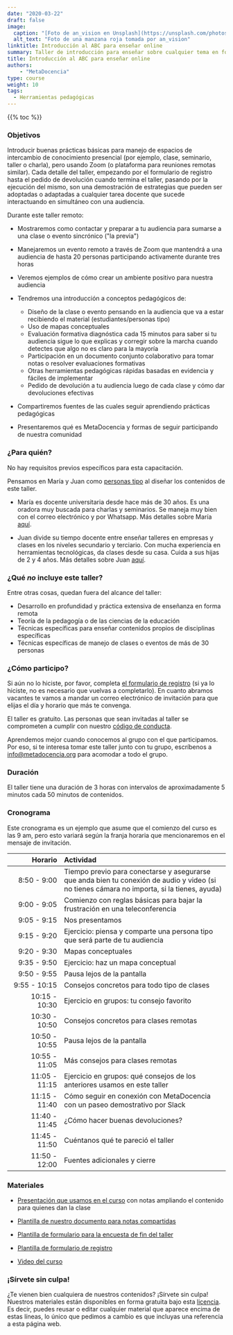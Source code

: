 ```yaml
---
date: "2020-03-22"
draft: false
image:
  caption: "[Foto de an_vision en Unsplash](https://unsplash.com/photos/gDPaDDy6_WE)"
  alt_text: "Foto de una manzana roja tomada por an_vision"
linktitle: Introducción al ABC para enseñar online
summary: Taller de introducción para enseñar sobre cualquier tema en forma remota 
title: Introducción al ABC para enseñar online
authors: 
    - "MetaDocencia"
type: course
weight: 10
tags:
  - Herramientas pedagógicas
---
```



{{% toc %}}

### Objetivos 

Introducir buenas prácticas básicas para manejo de espacios de intercambio de conocimiento presencial (por ejemplo, clase, seminario, taller o charla), pero usando Zoom (o plataforma para reuniones remotas similar). Cada detalle del taller, empezando por el formulario de registro hasta el pedido de devolución cuando termina el taller, pasando por la ejecución del mismo, son una demostración de estrategias que pueden ser adoptadas o adaptadas a cualquier tarea docente que sucede interactuando en simultáneo con una audiencia.

Durante este taller remoto:

* Mostraremos como contactar y preparar a tu audiencia para sumarse a una clase o evento sincrónico ("la previa")

* Manejaremos un evento remoto a través de Zoom que mantendrá a una audiencia de hasta 20 personas participando activamente durante tres horas

* Veremos ejemplos de cómo crear un ambiente positivo para nuestra audiencia

* Tendremos una introducción a conceptos pedagógicos de:  
  - Diseño de la clase o evento pensando en la audiencia que va a estar recibiendo el material (estudiantes/personas tipo)
  - Uso de mapas conceptuales
  - Evaluación formativa diagnóstica cada 15 minutos para saber si tu audiencia sigue lo que explicas y corregir sobre la marcha cuando detectes que algo no es claro para la mayoría  
  - Participación en un documento conjunto colaborativo para tomar notas o resolver evaluaciones formativas
  - Otras herramientas pedagógicas rápidas basadas en evidencia y fáciles de implementar
  - Pedido de devolución a tu audiencia luego de cada clase y cómo dar devoluciones efectivas

* Compartiremos fuentes de las cuales seguir aprendiendo prácticas pedagógicas

* Presentaremos qué es MetaDocencia y formas de seguir participando de nuestra comunidad

### ¿Para quién?

No hay requisitos previos específicos para esta capacitación. 

Pensamos en María y Juan como [personas tipo](/personas/) al diseñar los contenidos de este taller.

* María es docente universitaria desde hace más de 30 años. Es una oradora muy buscada para charlas y seminarios. Se maneja muy bien con el correo electrónico y por Whatsapp. Más detalles sobre María [aquí](/persona/maria).

* Juan divide su tiempo docente entre enseñar talleres en empresas y clases en los niveles secundario y terciario. Con mucha experiencia en herramientas tecnológicas, da clases desde su casa. Cuida a sus hijas de 2 y 4 años. Más detalles sobre Juan [aquí](/persona/juan).

### ¿Qué _no_ incluye este taller?

Entre otras cosas, quedan fuera del alcance del taller:

* Desarrollo en profundidad y práctica extensiva de enseñanza en forma remota
* Teoría de la pedagogía o de las ciencias de la educación
* Técnicas específicas para enseñar contenidos propios de disciplinas específicas
* Técnicas específicas de manejo de clases o eventos de más de 30 personas

### ¿Cómo participo? 

Si aún no lo hiciste, por favor, completa [el formulario de registro](https://docs.google.com/forms/d/e/1FAIpQLScC20Me-fX7UmCNhNswulYfOVQF4XiyIHgtde_R8CWreCmWhA/viewform?usp=sf_link) (si ya lo hiciste, no es necesario que vuelvas a completarlo). En cuanto abramos vacantes te vamos a mandar un correo electrónico de invitación para que elijas el día y horario que más te convenga.

El taller es gratuito. Las personas que sean invitadas al taller se comprometen a cumplir con nuestro [código de conducta](https://metadocencia.org/cdc/).

Aprendemos mejor cuando conocemos al grupo con el que participamos. Por eso, si te interesa tomar este taller junto con tu grupo, escríbenos a [info@metadocencia.org](mailto:info@metadocencia.org) para acomodar a todo el grupo.

### Duración

El taller tiene una duración de 3 horas con intervalos de aproximadamente 5 minutos cada 50 minutos de contenidos.

### Cronograma 

Este cronograma es un ejemplo que asume que el comienzo del curso es las 9 am, pero esto variará según la franja horaria que mencionaremos en el mensaje de invitación.

|  Horario  | Actividad  |
| ------:|:----------- |
| <img width="150"/> 8:50 - 9:00 | Tiempo previo para conectarse y asegurarse que anda bien tu conexión de audio y video (si no tienes cámara no importa, si la tienes, ayuda) |
|9:00 - 9:05 | Comienzo con reglas básicas para bajar la frustración en una teleconferencia |
|9:05 - 9:15 | Nos presentamos |
|9:15 - 9:20 | Ejercicio: piensa y comparte una persona tipo que será parte de tu audiencia |
|9:20 - 9:30 | Mapas conceptuales |
|9:35 - 9:50 | Ejercicio: haz un mapa conceptual |
|9:50 - 9:55 | Pausa lejos de la pantalla |
|9:55 - 10:15 | Consejos concretos para todo tipo de clases |
|10:15 - 10:30| Ejercicio en grupos: tu consejo favorito |
|10:30 - 10:50| Consejos concretos para clases remotas |
|10:50 - 10:55| Pausa lejos de la pantalla |
|10:55 - 11:05| Más consejos para clases remotas |
|11:05 - 11:15| Ejercicio en grupos: qué consejos de los anteriores usamos en este taller |
|11:15 - 11:40| Cómo seguir en conexión con MetaDocencia con un paseo demostrativo por Slack |
|11:40 - 11:45| ¿Cómo hacer buenas devoluciones? |
|11:45 - 11:50| Cuéntanos qué te pareció el taller |
|11:50 - 12:00| Fuentes adicionales y cierre |

### Materiales

* [Presentación que usamos en el curso](https://docs.google.com/presentation/d/1GeVmDnToCDcWDdz51GcZz5V_7PsXgzHqLFHWTNZxYqk/edit?usp=sharing) con notas ampliando el contenido para quienes dan la clase

* [Plantilla de nuestro documento para notas compartidas](https://docs.google.com/document/d/1sPvRezzh3y1kJh171mjhbe5krmIi_QNoOs1LPOBp2bE/edit?usp=sharing)

* [Plantilla de formulario para la encuesta de fin del taller](https://docs.google.com/forms/d/1Z7F-gEwIT3Wokj8g65TcU5rzrFHzQsjtmKBQmqUaEnE/edit?usp=sharing)

* [Plantilla de formulario de registro]()

* [Video del curso]()

### ¡Sírvete sin culpa!

¿Te vienen bien cualquiera de nuestros contenidos? ¡Sírvete sin culpa! Nuestros materiales están disponibles en forma gratuita bajo esta [licencia](https://creativecommons.org/licenses/by/4.0/deed.es). Es decir, puedes reusar o editar cualquier material que aparece encima de estas líneas, lo único que pedimos a cambio es que incluyas una referencia a esta página web.
